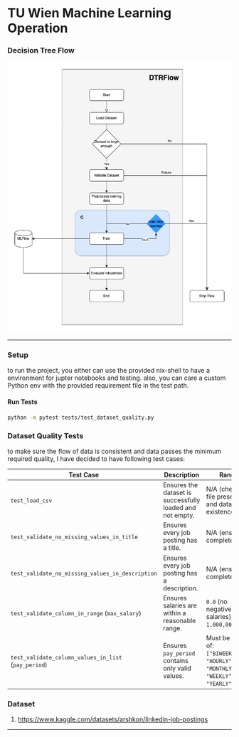 # TU Wien Machine Learning Operation

### Decision Tree Flow
![dtrflow](./docs/dtrflow.png)

---

### Setup

to run the project, you either can use the provided nix-shell to have a environment for jupter notebooks and testing. also, you can care a custom
Python env with the provided requirement file in the test path.

#### Run Tests

```bash
python -m pytest tests/test_dataset_quality.py
```

### Dataset Quality Tests

to make sure the flow of data is consistent and data passes the minimum required quality, I have decided to have following test cases:

| Test Case                                    | Description                                              | Range                                   |
|----------------------------------------------|-----------------------------------------------------------|------------------------------------------------------|
| `test_load_csv`                              | Ensures the dataset is successfully loaded and not empty. | N/A (checks file presence and data existence).       |
| `test_validate_no_missing_values_in_title`   | Ensures every job posting has a title.                   | N/A (ensures completeness).                         |
| `test_validate_no_missing_values_in_description` | Ensures every job posting has a description.          | N/A (ensures completeness).                         |
| `test_validate_column_in_range` (`max_salary`) | Ensures salaries are within a reasonable range.        | `0.0` (no negative salaries) to `1,000,000.0`.      |
| `test_validate_column_values_in_list` (`pay_period`) | Ensures `pay_period` contains only valid values.   | Must be one of: `["BIWEEKLY", "HOURLY", "MONTHLY", "WEEKLY", "YEARLY"]`. |

### Dataset 

1. https://www.kaggle.com/datasets/arshkon/linkedin-job-postings

---
